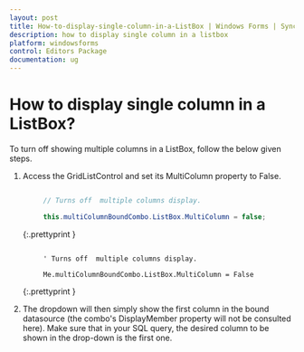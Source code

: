 ```yaml
---
layout: post
title: How-to-display-single-column-in-a-ListBox | Windows Forms | Syncfusion
description: how to display single column in a listbox
platform: windowsforms
control: Editors Package
documentation: ug
---
```


# How to display single column in a ListBox?

To turn off showing multiple columns in a ListBox, follow the below given steps.

1. Access the GridListControl and set its MultiColumn property to False.

   ~~~ cs

        // Turns off  multiple columns display.

		this.multiColumnBoundCombo.ListBox.MultiColumn = false;

   ~~~
   {:.prettyprint }

   ~~~ vbnet

        ' Turns off  multiple columns display.

		Me.multiColumnBoundCombo.ListBox.MultiColumn = False

   ~~~
   {:.prettyprint }

2. The dropdown will then simply show the first column in the bound datasource (the combo's DisplayMember property will not be consulted here). Make sure that in your SQL query, the desired column to be shown in the drop-down is the first one.

